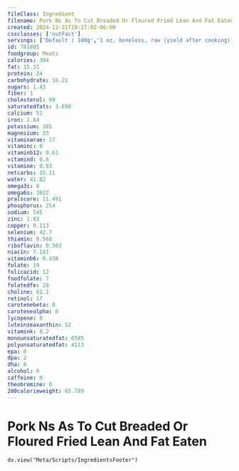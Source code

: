 ```yaml
---
fileClass: Ingredient
filename: Pork Ns As To Cut Breaded Or Floured Fried Lean And Fat Eaten
created: 2024-12-21T19:27:02-06:00
cssclasses: ['nutFact']
servings: ['Default | 100g','1 oz, boneless, raw (yield after cooking) | 25','1 oz, boneless, cooked | 28','1 oz, with bone, raw (yield after cooking, bone removed) | 17','1 oz, with bone, cooked (yield after bone removed) | 23','1 cubic inch, boneless, cooked | 17','1 cup, cooked, diced | 134']
id: 781885
foodgroup: Meats
calories: 304
fat: 15.31
protein: 24
carbohydrate: 16.21
sugars: 1.43
fiber: 1
cholesterol: 99
saturatedfats: 3.698
calcium: 52
iron: 1.64
potassium: 385
magnesium: 33
vitaminarae: 17
vitaminc: 0
vitaminb12: 0.61
vitamind: 0.6
vitamine: 0.93
netcarbs: 15.21
water: 41.82
omega3s: 8
omega6s: 3622
pralscore: 11.491
phosphorus: 254
sodium: 545
zinc: 1.83
copper: 0.113
selenium: 42.7
thiamin: 0.568
riboflavin: 0.303
niacin: 7.181
vitaminb6: 0.438
folate: 19
folicacid: 12
foodfolate: 7
folatedfe: 28
choline: 82.1
retinol: 17
carotenebeta: 0
carotenealpha: 0
lycopene: 0
luteinzeaxanthin: 52
vitamink: 8.2
monounsaturatedfat: 6585
polyunsaturatedfat: 4113
epa: 0
dpa: 2
dha: 6
alcohol: 0
caffeine: 0
theobromine: 0
200calorieweight: 65.789
---
```


# Pork Ns As To Cut Breaded Or Floured Fried Lean And Fat Eaten

```dataviewjs
dv.view("Meta/Scripts/IngredientsFooter")
```